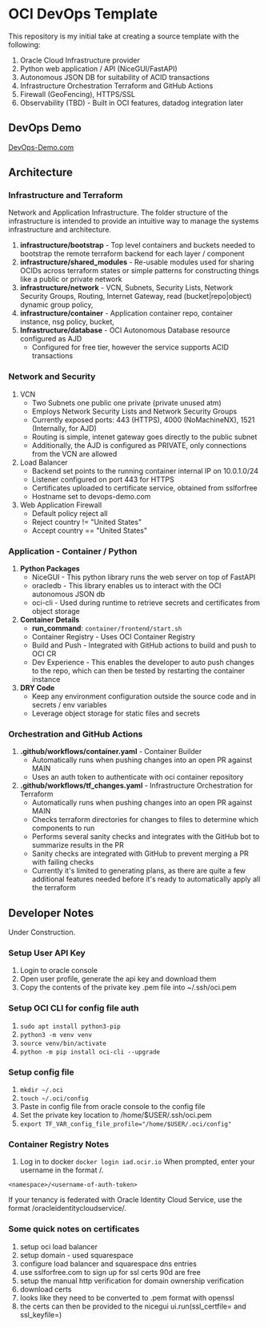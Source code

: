 # OCI DevOps Template
This repository is my initial take at creating a source template with the following:

1. Oracle Cloud Infrastructure provider
1. Python web application / API (NiceGUI/FastAPI)
1. Autonomous JSON DB for suitability of ACID transactions
1. Infrastructure Orchestration Terraform and GitHub Actions
1. Firewall (GeoFencing), HTTPS/SSL
1. Observability (TBD) - Built in OCI features, datadog integration later

## DevOps Demo

[DevOps-Demo.com](https://devops-demo.com)

## Architecture

### Infrastructure and Terraform
Network and Application Infrastructure. The folder structure of the infrastructure is intended to provide an intuitive way to manage the systems infrastructure and architecture.

1. **infrastructure/bootstrap** - Top level containers and buckets needed to bootstrap the remote terraform backend for each layer / component
1. **infrastructure/shared_modules** - Re-usable modules used for sharing OCIDs across terraform states or simple patterns for constructing things like a public or private network
1. **infrastructure/network** - VCN, Subnets, Security Lists, Network Security Groups, Routing, Internet Gateway, read (bucket|repo|object) dynamic group policy, 
1. **infrastructure/container** - Application container repo, container instance, nsg policy, bucket, 
1. **Infrastructure/database** - OCI Autonomous Database resource configured as AJD
    - Configured for free tier, however the service supports ACID transactions

### Network and Security
1. VCN
    - Two Subnets one public one private (private unused atm)
    - Employs Network Security Lists and Network Security Groups
    - Currently exposed ports: 443 (HTTPS), 4000 (NoMachineNX), 1521 (Internally, for AJD)
    - Routing is simple, intenet gateway goes directly to the public subnet
    - Additionally, the AJD is configured as PRIVATE, only connections from the VCN are allowed
1. Load Balancer
    - Backend set points to the running container internal IP on 10.0.1.0/24
    - Listener configured on port 443 for HTTPS
    - Certificates uploaded to certificate service, obtained from sslforfree
    - Hostname set to devops-demo.com
1. Web Application Firewall
    - Default policy reject all
    - Reject country != "United States"
    - Accept country == "United States"


### Application - Container / Python
1. **Python Packages**
    - NiceGUI - This python library runs the web server on top of FastAPI
    - oracledb - This library enables us to interact with the OCI autonomous JSON db
    - oci-cli - Used during runtime to retrieve secrets and certificates from object storage
1. **Container Details**
    - **run_command**: ```container/frontend/start.sh```
    - Container Registry - Uses OCI Container Registry
    - Build and Push - Integrated with GitHub actions to build and push to OCI CR
    - Dev Experience - This enables the developer to auto push changes to the repo, which can then be tested by restarting the container instance
1. **DRY Code**
    - Keep any environment configuration outside the source code and in secrets / env variables
    - Leverage object storage for static files and secrets



### Orchestration and GitHub Actions

1. **.github/workflows/container.yaml** - Container Builder
    - Automatically runs when pushing changes into an open PR against MAIN
    - Uses an auth token to authenticate with oci container repository
1. **.github/workflows/tf_changes.yaml** - Infrastructure Orchestration for Terraform
    - Automatically runs when pushing changes into an open PR against MAIN
    - Checks terraform directories for changes to files to determine which components to run
    - Performs several sanity checks and integrates with the GitHub bot to summarize results in the PR
    - Sanity checks are integrated with GitHub to prevent merging a PR with failing checks
    - Currently it's limited to generating plans, as there are quite a few additional features needed before it's ready to automatically apply all the terraform

## Developer Notes
Under Construction.

### Setup User API Key

1. Login to oracle console
1. Open user profile, generate the api key and download them
1. Copy the contents of the private key .pem file into ~/.ssh/oci.pem

### Setup OCI CLI for config file auth

1. ```sudo apt install python3-pip```
1. ```python3 -m venv venv```
1. ```source venv/bin/activate```
1. ```python -m pip install oci-cli --upgrade```


### Setup config file

1. ```mkdir ~/.oci```
1. ```touch ~/.oci/config```
1. Paste in config file from oracle console to the config file
1. Set the private key location to /home/$USER/.ssh/oci.pem
1. ```export TF_VAR_config_file_profile="/home/$USER/.oci/config"```


### Container Registry Notes

1. Log in to docker ```docker login iad.ocir.io```
When prompted, enter your username in the format <tenancy-namespace>/<username>. 

```<namespace>/<username-of-auth-token>```

If your tenancy is federated with Oracle Identity Cloud Service, use the format <tenancy-namespace>/oracleidentitycloudservice/<username>.


### Some quick notes on certificates

1. setup oci load balancer
1. setup domain - used squarespace
1. configure load balancer and squarespace dns entries
1. use sslforfree.com to sign up for ssl certs 90d are free
1. setup the manual http verification for domain ownership verification
1. download certs
1. looks like they need to be converted to .pem format with openssl
1. the certs can then be provided to the nicegui ui.run(ssl_certfile= and ssl_keyfile=)